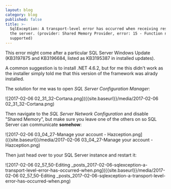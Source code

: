 ```yaml
---
layout: blog
category: blog
published: false
title: >-
  SqlException: A transport-level error has occurred when receiving results from
  the server. (provider: Shared Memory Provider, error: 15 - Function not
  supported)
---
```

This error might come after a particular SQL Server Windows Update (KB3197875 and KB3196684, listed as KB3195387 in installed updates).

A common suggestion is to install .NET 4.6.2, but for me this didn't work as the installer simply told me that this version of the framework was alrady installed.

The solution for me was to open *SQL Server Configuration Manager*:

![2017-02-06 02_31_32-Cortana.png]({{site.baseurl}}/media/2017-02-06 02_31_32-Cortana.png)

Then navigate to the *SQL Server Network Configuration* and disable "Shared Memory", but make sure you leave one of the others on so SQL Server can communicate **somehow**:

![2017-02-06 03_04_27-Manage your account - Hazception.png]({{site.baseurl}}/media/2017-02-06 03_04_27-Manage your account - Hazception.png)

Then just head over to your SQL Server instance and restart it:

![2017-02-06 02_57_50-Editing _posts_2017-02-06-sqlexception-a-transport-level-error-has-occurred-when.png]({{site.baseurl}}/media/2017-02-06 02_57_50-Editing _posts_2017-02-06-sqlexception-a-transport-level-error-has-occurred-when.png)